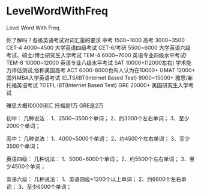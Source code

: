# LevelWordWithFreq
Level Word With Freq

你了解吗？各级英语考试对词汇量的要求
中考 1500~1600
高考 3000~3500
CET-4 4000~4500 大学英语四级考试
CET-6/考研 5500~6000 大学英语六级考试、硕士/博士研究生入学考试
TEM-4 6000~7000 英语专业四级水平考试!
TEM-8 10000~12000 英语专业八级水平考试
SAT 10000+(12000左右) 学术能力评估测试,俗称美国高考
ACT 6000-8000也有人认为在10000+
GMAT 12000+ 国外MBA入学英语考试
IELTS/iBT(Internet Based Test) 8000~15000+ 雅思/新托福英语考试 TOEFL iBT(Internet Based Test)
GRE 20000+ 美国研究生入学考试

雅思大概10000词汇 托福是1万 GRE是2万

初中：  几种说法：
1、2500~3500个单词；
2、约3000个左右单词；
3、至少2000个单词；

高中：  几种说法：
1、4000~5000个单词；
2、约4500个左右单词；
3、至少3500个单词； 

英语四级：  几种说法：
1、5000~6000个单词；
2、约5500个左右单词；
3、至少4500个单词； 

英语六级：  几种说法：
1、英语四级+1200个以上单词；
2、约6600个左右单词；
3、至少6000个单词； 
